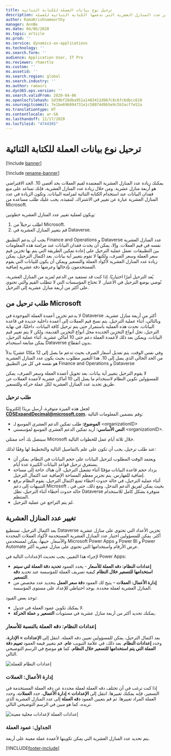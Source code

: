 ```yaml
---
title: ترحيل نوع بيانات العملة للكتابة الثنائية
description: يوضح هذا الموضوع كيفية تغيير عدد المنازل العشرية التي تدعمها الكتابة الثنائية للعملة.
author: RamaKrishnamoorthy
manager: AnnBe
ms.date: 04/06/2020
ms.topic: article
ms.prod: ''
ms.service: dynamics-ax-applications
ms.technology: ''
ms.search.form: ''
audience: Application User, IT Pro
ms.reviewer: rhaertle
ms.custom: ''
ms.assetid: ''
ms.search.region: global
ms.search.industry: ''
ms.author: ramasri
ms.dyn365.ops.version: ''
ms.search.validFrom: 2020-04-06
ms.openlocfilehash: 5d39bf28dba951a1483412d967c8c6fc6dbcc610
ms.sourcegitcommit: 7e1be696894731e1c58074d9b5e9c5b3acf7e52a
ms.translationtype: HT
ms.contentlocale: ar-SA
ms.lasthandoff: 12/17/2020
ms.locfileid: "4744365"
---
```

# <a name="currency-data-type-migration-for-dual-write"></a>ترحيل نوع بيانات العملة للكتابة الثنائية

[!include [banner](../../includes/banner.md)]

[!include [rename-banner](~/includes/cc-data-platform-banner.md)]

يمكنك زيادة عدد المنازل العشرية المعتمدة لقيم العملات بحد أقصى 10. الحد الافتراضي هو أربعة منازل عشرية. ومن خلال زيادة عدد المنازل العشرية، فإنك تساعد على منع فقدان البيانات عند استخدام الكتابة الثنائية لمزامنة البيانات. وتكون الزيادة في عدد المنازل العشرية عبارة عن تغيير في الاشتراك. لتنفيذه، يجب عليك طلب مساعدة من Microsoft.

ويكون لعملية تغيير عدد المنازل العشرية خطوتين:

1. اطلب ترحيلاً من Microsoft.
2. قم بتغيير المنازل العشرية في Dataverse.

يجب أن يدعم التطبيق Finance and Operations و Dataverse عدد المنازل العشرية نفسه في قيم العملات. وإلا، يمكن أن يحدث فقدان البيانات عند مزامنة هذه المعلومات بين التطبيقات. تعمل عملية الترحيل على إعادة تمكين الطريقة التي يتم بها تخزين قيم سعر العملة وسعر الصرف، ولكنها لا تقوم بتغيير أية بيانات. بعد اكتمال الترحيل، يمكن زيادة عدد المنازل العشرية لأكواد العملة والتسعير ويمكن أن يكون للبيانات التي يقوم المستخدمون بإدخالها وعرضها دقة عشرية إضافية.

يُعد الترحيل أمرًا اختياريًا. إذا كنت قد تستفيد من الدعم لمزيد من المنازل العشرية، نُوصي بوضع الترحيل في الاعتبار. لا تحتاج المؤسسات التي لا تتطلب القيم والتي تحتوي على أكثر من أربعة منازل عشرية إلى الترحيل.

## <a name="requesting-migration-from-microsoft"></a>طلب ترحيل من Microsoft

لا يدعم تخزين أعمدة العملة الموجودة في Dataverse أكثر من أربعة منازل عشرية. وبالتالي، أثناء عملية الترحيل، يتم نسخ قيم العملات إلى أعمدة داخلية جديدة في قاعدة البيانات. تحدث هذه العملية باستمرار حتى يتم ترحيل كافة البيانات. داخليًا، في نهاية الترحيل، تحل أنواع التخزين الجديدة محل أنواع التخزين القديمة، ولكن لا يتم تغيير قيم البيانات. ويمكن بعد ذلك لأعمدة العملة دعم حتى 10 أماكن عشرية. أثناء عملية الترحيل، يمكن متابعة استخدام Dataverse بدون انقطاع.

وفي نفس الوقت، يتم تعديل أسعار الصرف بحيث تدعم ما يصل إلى 12 مكانًا عشريًا بدلاً من الحد الحالي الذي يصل إلى 10. هذا التغيير مطلوب بحيث يكون عدد المنازل العشرية هو نفسه في كل من التطبيق Finance and Operations و Dataverse

لا يقوم الترحيل بتغيير أية بيانات. بعد تحويل أعمدة العملة وسعر الصرف، يمكن للمسؤولين تكوين النظام لاستخدام ما يصل إلى 10 أماكن عشرية لأعمدة العملات عن طريق تحديد عدد المنازل العشرية لكل عملة حركه وللتسعير.

### <a name="request-a-migration"></a>طلب ترحيل

لجعل هذه الميزة متوفرة، أرسل بريدًا إلكترونيًا **CDSExpandDecimal@microsoft.com**، وقم بتضمين المعلومات التالية:

+ **الموضوع:** طلب تمكين الدعم العشري الموسع لـ \<organizationID\>
+ **النص الأساسي:** أريد تمكين الدعم العشري الموسع لمؤسستي \<organizationID\>.

سيتصل بك أحد ممثلي Microsoft خلال ثلاثة أيام عمل للخطوات التالية.

عند طلب ترحيل، يجب أن تكون على علم بالتفاصيل التالية والتخطيط لها وفقًا لذلك:

+ ويعتمد الوقت المطلوب لترحيل البيانات على حجم البيانات في النظام. يمكن أن يستغرق ترحيل قواعد البيانات الكبيرة عدة أيام.
+ يزداد حجم قاعدة البيانات مؤقتًا أثناء تشغيل الترحيل، لأن هناك حاجة إلى مساحة إضافية للفهارس. يتم تحرير معظم المساحة الإضافية عند اكتمال الترحيل.
+ أثناء عملية الترحيل، في حالة حدوث أخطاء تمنع اكتمال الترحيل، يقوم النظام برفع التنبيهات إلى دعم Microsoft ، بحيث يمكن لفريق الدعم التدخل. ومع ذلك، حتى في حالة حدوث أخطاء أثناء الترحيل، تظل Dataverse متوفرة بشكل كامل للاستخدام المنتظم.
+ لم يتم التراجع عن عملية الترحيل.

## <a name="changing-the-number-of-decimal-places"></a>تغيير عدد المنازل العشرية

بعد اكتمال الترحيل، تستطيع Dataverse تخزين الأعداد التي تحتوي على منازل عشرية أكثر. يمكن للمسؤولين اختيار عدد المنازل العشرية المستخدمة لأكواد العملات المحددة والأسعار. حينها، يمكن لمستخدمي Microsoft Power Apps و Power BI و Power Automate عرض الأرقام واستخدامها التي تحتوي على منازل عشرية أكثر.

لإجراء هذا التغيير، يجب تحديث الإعدادات التالية في Power Apps:

+ **إعدادات النظام: دقه العملة للأسعار** - يحدد العمود **تحديد دقة العملة لتي سيتم استخدامها للتسعير خلال النظام** كيفية تصريف العملة للمؤسسة عند تحديد **دقه التسعير**.
+ **إدارة الأعمال: العملات** – يتيح لك العمود **دقة سعر العمل** بتحديد عدد مخصص من المنازل العشرية لعملة محددة. يوجد احتياطي للإعداد على مستوى المؤسسة.

توجد بعض القيود:

+ لا يمكنك تكوين عمود العملة في جدول.
+ يمكنك تحديد أكثر من أربعة منازل عشرية في مستويات **التسعير** و **عملة الحركة**.

### <a name="system-settings-currency-precision-for-pricing"></a>إعدادات النظام: دقه العملة بالنسبة للأسعار

بعد اكتمال الترحيل، يمكن للمسؤولين تعيين دقه العملة. انتقل إلى **الإعدادات \> الإدارة**، وحدد **إعدادات النظام**. بعد ذلك، في علامة التبويب **عام**، قم بتغيير قيمة العمود **تعييم دقة العملة التي يتم استخدامها للتسعير خلال النظام**، كما هو موضح في الرسم التوضيحي التالي.

![إعدادات النظام للعملة](media/currency-system-settings.png)

### <a name="business-management-currencies"></a>إدارة الأعمال: العملات

إذا كنت ترغب في أن تختلف دقه العملة لعملة محددة عن دقه العملة المستخدمة في التسعير، فإنه يمكنك تغييرها. انتقل إلى **الإعدادات \> إدارة الأعمال**، حدد **العملات**، وحدد العملة المراد تغييرها. ثم قم بتعيين العمود **دقه العملة** إلى عدد المنازل العشرية الذي تريده، كما هو مبين في الرسم التوضيحي التالي.

![إعدادات العملة لإعدادات محلية معينة](media/specific-currency.png)

### <a name="tables-currency-column"></a>الجداول: عمود العملة

يتم تحديد عدد المنازل العشرية التي يمكن تكوينها لأعمدة عملة معينة على أربعة.


[!INCLUDE[footer-include](../../../../includes/footer-banner.md)]